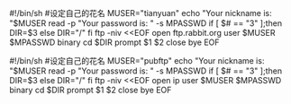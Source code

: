 
#!/bin/sh
#设定自己的花名
MUSER="tianyuan"
echo "Your nickname is: "$MUSER
read -p "Your password is: " -s MPASSWD
if [ $# == "3" ];then
    DIR=$3
else
    DIR="/"
fi
ftp -niv <<EOF
open ftp.rabbit.org
user $MUSER $MPASSWD
binary
cd $DIR
prompt
$1 $2
close
bye
EOF


#!/bin/sh
#设定自己的花名
MUSER="pubftp"
echo "Your nickname is: "$MUSER
read -p "Your password is: " -s MPASSWD
if [ $# == "3" ];then
    DIR=$3
else
    DIR="/"
fi
ftp -niv <<EOF
open ip
user $MUSER $MPASSWD
binary
cd $DIR
prompt
$1 $2
close
bye
EOF
